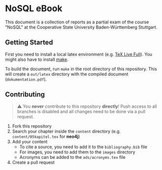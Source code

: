 # NoSQL eBook

This document is a collection of reports as a partial exam of the course "NoSQL" at the Cooperative State University Baden-Württemberg Stuttgart.

## Getting Started

First you need to install a local latex environment (e.g. [TeX Live Full](https://www.tug.org/texlive/)). You might also have to install [make](https://www.gnu.org/software/make/).

To build the document, run `make` in the root directory of this repository. This will create a `out/latex` directory with the compiled document (`dokumentation.pdf`).

## Contributing

> :warning: You **never** contribute to this repository **directly**! Push access to all branches is disabled and all changes need to be done via a pull request.

1. Fork this repository
2. Search your chapter inside the `content` directory (e.g. `content/05kapitel.tex` for **neo4j**)
3. Add your content
   - To cite a source, you need to add it to the `bibliography.bib` file
   - For images, you need to add them to the `images` directory
   - Acronyms can be added to the `ads/acronyms.tex` file
4. Create a pull request
